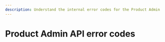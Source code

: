 ```yaml
---
description: Understand the internal error codes for the Product Admin API.
---
```


# Product Admin API error codes

